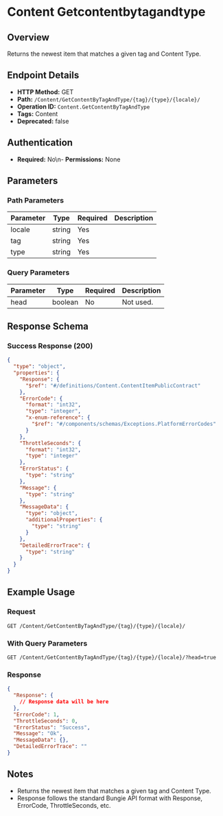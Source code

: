 # Content Getcontentbytagandtype

## Overview
Returns the newest item that matches a given tag and Content Type.

## Endpoint Details
- **HTTP Method:** GET
- **Path:** `/Content/GetContentByTagAndType/{tag}/{type}/{locale}/`
- **Operation ID:** `Content.GetContentByTagAndType`
- **Tags:** Content
- **Deprecated:** false

## Authentication
- **Required:** No\n- **Permissions:** None

## Parameters

### Path Parameters
| Parameter | Type | Required | Description |
|-----------|------|----------|-------------|
| locale | string | Yes |  |
| tag | string | Yes |  |
| type | string | Yes |  |

### Query Parameters
| Parameter | Type | Required | Description |
|-----------|------|----------|-------------|
| head | boolean | No | Not used. |


## Response Schema

### Success Response (200)
```json
{
  "type": "object",
  "properties": {
    "Response": {
      "$ref": "#/definitions/Content.ContentItemPublicContract"
    },
    "ErrorCode": {
      "format": "int32",
      "type": "integer",
      "x-enum-reference": {
        "$ref": "#/components/schemas/Exceptions.PlatformErrorCodes"
      }
    },
    "ThrottleSeconds": {
      "format": "int32",
      "type": "integer"
    },
    "ErrorStatus": {
      "type": "string"
    },
    "Message": {
      "type": "string"
    },
    "MessageData": {
      "type": "object",
      "additionalProperties": {
        "type": "string"
      }
    },
    "DetailedErrorTrace": {
      "type": "string"
    }
  }
}
```


## Example Usage

### Request
```http
GET /Content/GetContentByTagAndType/{tag}/{type}/{locale}/
```

### With Query Parameters
```http
GET /Content/GetContentByTagAndType/{tag}/{type}/{locale}/?head=true
```

### Response
```json
{
  "Response": {
    // Response data will be here
  },
  "ErrorCode": 1,
  "ThrottleSeconds": 0,
  "ErrorStatus": "Success",
  "Message": "Ok",
  "MessageData": {},
  "DetailedErrorTrace": ""
}
```

## Notes
- Returns the newest item that matches a given tag and Content Type.
- Response follows the standard Bungie API format with Response, ErrorCode, ThrottleSeconds, etc.
